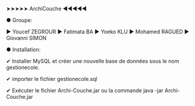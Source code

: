  ➤➤➤➤➤  ArchiCouche  ◀◀◀◀◀


 ● Groupe:
  
  ►  Youcef ZEGROUR
  ►  Fatimata BA
  ►  Yoeko KLU
  ►  Mohamed RAGUED
  ►  Giovanni SIMON
  
 ● Installation:
	
 ✔ Installer MySQL et créer une nouvelle base de données sous le nom gestionecole.
 
 ✔ importer le fichier gestionecole.sql 
 
 ✔ Exécuter le fichier Archi-Couche.jar ou la commande java -jar Archi-Couche.jar

